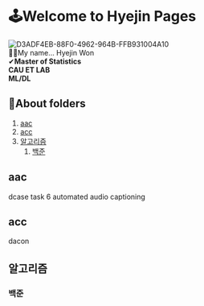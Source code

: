 # 🕹Welcome to Hyejin Pages 
![D3ADF4EB-88F0-4962-964B-FFB931004A10](https://user-images.githubusercontent.com/71366457/167638564-278571fe-3e2f-438d-8cac-95fd5eecfa58.png)   
👏👏My name... Hyejin Won  
✔**Master of Statistics   
CAU ET LAB   
ML/DL**   



## 📂About folders
1. [aac](#aac)  
2. [acc](#acc)  
3. [알고리즘](#알고리즘)
   1. [백준](#백준)







## aac
dcase task 6 automated audio captioning


## acc
dacon

## 알고리즘

### 백준

